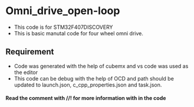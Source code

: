 # Omni_drive_open-loop
* This code is for STM32F407DISCOVERY
* This is basic manutal code for four wheel omni drive.  
## Requirement
* Code was generated with the help of cubemx and vs code was used as the editor
* This code can be debug with the help of OCD and path should be updated to launch.json, c_cpp_properties.json and task.json. 
#### Read the comment with //! for more information with in the code
